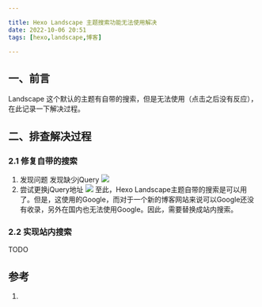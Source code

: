 ```yaml
---

title: Hexo Landscape 主题搜索功能无法使用解决
date: 2022-10-06 20:51
tags: [hexo,landscape,博客]

---
```

## 一、前言
Landscape 这个默认的主题有自带的搜索，但是无法使用（点击之后没有反应），在此记录一下解决过程。

<!-- more -->

## 二、排查解决过程
### 2.1 修复自带的搜索
1. 发现问题
发现缺少jQuery
![](https://pic-1313582683.cos.ap-chongqing.myqcloud.com/2022/202210062142519.png)
3. 尝试更换jQuery地址
![](https://pic-1313582683.cos.ap-chongqing.myqcloud.com/2022/202210062144508.png)
至此，Hexo Landscape主题自带的搜索是可以用了。但是，这使用的Google，而对于一个新的博客网站来说可以Google还没有收录，另外在国内也无法使用Google。因此，需要替换成站内搜索。
### 2.2 实现站内搜索
TODO

## 参考
1. 